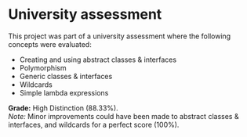 # University assessment 
This project was part of a university assessment where the following concepts were evaluated:
- Creating and using abstract classes & interfaces
- Polymorphism
- Generic classes & interfaces
- Wildcards
- Simple lambda expressions


**Grade:** High Distinction (88.33%).  
*Note:* Minor improvements could have been made to abstract classes & interfaces, and wildcards for a perfect score (100%).
